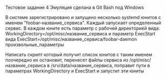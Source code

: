   Тестовое задание 4
Эмуляция сделана в Git Bash под Windows

В системе зарегистрировано и запущено несколько systemd юнитов с именем "foobar-название_сервиса". 
Каждый запускает определенный сервис. 
В каждом юните есть параметр с рабочей директорией вида: 
  WorkingDirectory=/opt/misc/название_сервиса
и параметр ExecStart вида
  ExecStart=/opt/misc/название_сервиса/foobar-daemon произвольные_параметры
  
Написать скрипт который получит список юнитов с таким именем поочередно их остановит, перенесет файлы сервиса из  /opt/misc/название_сервиса в /srv/data/название_сервиса, поправит пути в параметрах WorkingDirectory и ExecStart и запустит эти юниты
